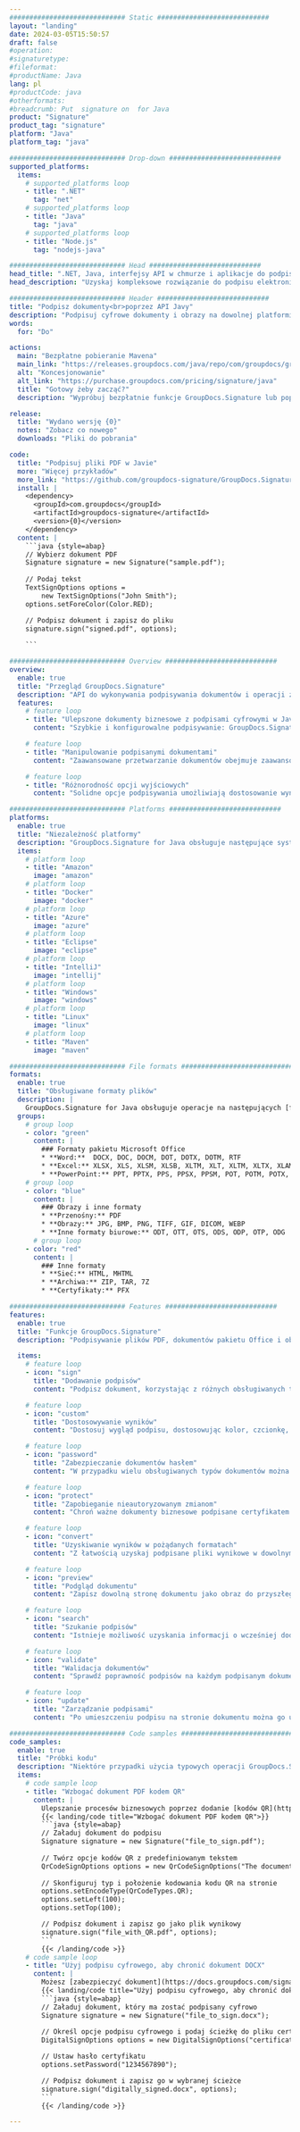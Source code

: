 ```yaml
---
############################# Static ############################
layout: "landing"
date: 2024-03-05T15:50:57
draft: false
#operation: 
#signaturetype: 
#fileformat: 
#productName: Java
lang: pl
#productCode: java
#otherformats: 
#breadcrumb: Put  signature on  for Java
product: "Signature"
product_tag: "signature"
platform: "Java"
platform_tag: "java"

############################# Drop-down ############################
supported_platforms:
  items:
    # supported_platforms loop
    - title: ".NET"
      tag: "net"
    # supported_platforms loop
    - title: "Java"
      tag: "java"
    # supported_platforms loop
    - title: "Node.js"
      tag: "nodejs-java"

############################# Head ############################
head_title: ".NET, Java, interfejsy API w chmurze i aplikacje do podpisywania dokumentów online"
head_description: "Uzyskaj kompleksowe rozwiązanie do podpisu elektronicznego dokumentów dla aplikacji .NET, Java i opartych na chmurze. Podpisuj online popularne formaty dokumentów za pomocą prostej funkcji przeciągania i upuszczania"

############################# Header ############################
title: "Podpisz dokumenty<br>poprzez API Javy"
description: "Podpisuj cyfrowe dokumenty i obrazy na dowolnej platformie, korzystając z naszych elastycznych interfejsów API i rozwiązań opartych na aplikacjach dla programistów i użytkowników końcowych."
words:
  for: "Do"

actions:
  main: "Bezpłatne pobieranie Mavena"
  main_link: "https://releases.groupdocs.com/java/repo/com/groupdocs/groupdocs-signature/"
  alt: "Koncesjonowanie"
  alt_link: "https://purchase.groupdocs.com/pricing/signature/java"
  title: "Gotowy żeby zacząć?"
  description: "Wypróbuj bezpłatnie funkcje GroupDocs.Signature lub poproś o licencję"

release:
  title: "Wydano wersję {0}"
  notes: "Zobacz co nowego"
  downloads: "Pliki do pobrania"

code:
  title: "Podpisuj pliki PDF w Javie"
  more: "Więcej przykładów"
  more_link: "https://github.com/groupdocs-signature/GroupDocs.Signature-for-Java"
  install: |
    <dependency>
      <groupId>com.groupdocs</groupId>
      <artifactId>groupdocs-signature</artifactId>
      <version>{0}</version>
    </dependency>
  content: |
    ```java {style=abap}  
    // Wybierz dokument PDF
    Signature signature = new Signature("sample.pdf");
    
    // Podaj tekst
    TextSignOptions options = 
        new TextSignOptions("John Smith");
    options.setForeColor(Color.RED);

    // Podpisz dokument i zapisz do pliku
    signature.sign("signed.pdf", options);
    
    ```

############################# Overview ############################
overview:
  enable: true
  title: "Przegląd GroupDocs.Signature"
  description: "API do wykonywania podpisywania dokumentów i operacji z tym związanych w aplikacjach Java"
  features:
    # feature loop
    - title: "Ulepszone dokumenty biznesowe z podpisami cyfrowymi w Javie"
      content: "Szybkie i konfigurowalne podpisywanie: GroupDocs.Signature for Java oferuje szeroką gamę opcji podpisu cyfrowego dla plików PDF, obrazów i dokumentów pakietu Office. Możesz używać tekstu, kodów kreskowych, kodów QR, certyfikatów cyfrowych, zdjęć lub ukrytych metadanych. Przetwarzanie dokumentów jest szybkie i wydajne."

    # feature loop
    - title: "Manipulowanie podpisanymi dokumentami"
      content: "Zaawansowane przetwarzanie dokumentów obejmuje zaawansowane operacje na podpisanych dokumentach za pomocą GroupDocs.Signature for Java. Możesz wyszukiwać i weryfikować podpisy dodane do dokumentów biznesowych, korzystając z różnych przydatnych kryteriów. Dodatkowo możesz uzyskać dostęp do szczegółowych informacji o dokumencie lub uzyskać podgląd jego stron."

    # feature loop
    - title: "Różnorodność opcji wyjściowych"
      content: "Solidne opcje podpisywania umożliwiają dostosowanie wyników dokumentów podpisanych za pomocą GroupDocs.Signature for Java. Możesz precyzyjnie umieścić dowolny podpis na dowolnej stronie dokumentu i skonfigurować jego wygląd na różne sposoby. Interfejs Java API obsługuje zapisywanie podpisanych dokumentów biznesowych w wielu obsługiwanych formatach i udostępnia opcje zabezpieczania ich hasłami."

############################# Platforms ############################
platforms:
  enable: true
  title: "Niezależność platformy"
  description: "GroupDocs.Signature for Java obsługuje następujące systemy operacyjne, struktury i menedżery pakietów"
  items:
    # platform loop
    - title: "Amazon"
      image: "amazon"
    # platform loop
    - title: "Docker"
      image: "docker"
    # platform loop
    - title: "Azure"
      image: "azure"
    # platform loop
    - title: "Eclipse"
      image: "eclipse"
    # platform loop
    - title: "IntelliJ"
      image: "intellij"
    # platform loop
    - title: "Windows"
      image: "windows"
    # platform loop
    - title: "Linux"
      image: "linux"
    # platform loop
    - title: "Maven"
      image: "maven"

############################# File formats ############################
formats:
  enable: true
  title: "Obsługiwane formaty plików"
  description: |
    GroupDocs.Signature for Java obsługuje operacje na następujących [formatach plików](https://docs.groupdocs.com/signature/java/supported-document-formats/).
  groups:
    # group loop
    - color: "green"
      content: |
        ### Formaty pakietu Microsoft Office
        * **Word:**  DOCX, DOC, DOCM, DOT, DOTX, DOTM, RTF
        * **Excel:** XLSX, XLS, XLSM, XLSB, XLTM, XLT, XLTM, XLTX, XLAM, SXC, SpreadsheetML
        * **PowerPoint:** PPT, PPTX, PPS, PPSX, PPSM, POT, POTM, POTX, PPTM
    # group loop
    - color: "blue"
      content: |
        ### Obrazy i inne formaty
        * **Przenośny:** PDF
        * **Obrazy:** JPG, BMP, PNG, TIFF, GIF, DICOM, WEBP
        * **Inne formaty biurowe:** ODT, OTT, OTS, ODS, ODP, OTP, ODG
      # group loop
    - color: "red"
      content: |
        ### Inne formaty
        * **Sieć:** HTML, MHTML
        * **Archiwa:** ZIP, TAR, 7Z
        * **Certyfikaty:** PFX

############################# Features ############################
features:
  enable: true
  title: "Funkcje GroupDocs.Signature"
  description: "Podpisywanie plików PDF, dokumentów pakietu Office i obrazów za pomocą podpisów cyfrowych"

  items:
    # feature loop
    - icon: "sign"
      title: "Dodawanie podpisów"
      content: "Podpisz dokument, korzystając z różnych obsługiwanych typów podpisów, umieszczając podpis cyfrowy dokładnie w dowolnym miejscu na dowolnej stronie."

    # feature loop
    - icon: "custom"
      title: "Dostosowywanie wyników"
      content: "Dostosuj wygląd podpisu, dostosowując kolor, czcionkę, obramowanie, obrót i inne funkcje, aby osiągnąć pożądany rezultat."

    # feature loop
    - icon: "password"
      title: "Zabezpieczanie dokumentów hasłem"
      content: "W przypadku wielu obsługiwanych typów dokumentów można chronić podpisany dokument hasłem."

    # feature loop
    - icon: "protect"
      title: "Zapobieganie nieautoryzowanym zmianom"
      content: "Chroń ważne dokumenty biznesowe podpisane certyfikatem cyfrowym przed nieautoryzowanymi modyfikacjami."

    # feature loop
    - icon: "convert"
      title: "Uzyskiwanie wyników w pożądanych formatach"
      content: "Z łatwością uzyskaj podpisane pliki wynikowe w dowolnym obsługiwanym formacie. Możesz także bez wysiłku konwertować dokumenty MS Word do formatu PDF."

    # feature loop
    - icon: "preview"
      title: "Podgląd dokumentu"
      content: "Zapisz dowolną stronę dokumentu jako obraz do przyszłego przetwarzania."

    # feature loop
    - icon: "search"
      title: "Szukanie podpisów"
      content: "Istnieje możliwość uzyskania informacji o wcześniej dodanych podpisach w konkretnych dokumentach."

    # feature loop
    - icon: "validate"
      title: "Walidacja dokumentów"
      content: "Sprawdź poprawność podpisów na każdym podpisanym dokumencie."

    # feature loop
    - icon: "update"
      title: "Zarządzanie podpisami"
      content: "Po umieszczeniu podpisu na stronie dokumentu można go usunąć, przenieść lub zaktualizować w razie potrzeby."

############################# Code samples ############################
code_samples:
  enable: true
  title: "Próbki kodu"
  description: "Niektóre przypadki użycia typowych operacji GroupDocs.Signature for Java"
  items:
    # code sample loop
    - title: "Wzbogać dokument PDF kodem QR"
      content: |
        Ulepszanie procesów biznesowych poprzez dodanie [kodów QR](https://docs.groupdocs.com/signature/java/esign-document-with-qr-code-signature/) do określonych stron dokumentów PDF może być cenne. Poniżej znajduje się przykład dodania kodu QR za pomocą GroupDocs.Signature for Java.
        {{< landing/code title="Wzbogać dokument PDF kodem QR">}}
        ```java {style=abap}
        // Załaduj dokument do podpisu
        Signature signature = new Signature("file_to_sign.pdf");
        
        // Twórz opcje kodów QR z predefiniowanym tekstem
        QrCodeSignOptions options = new QrCodeSignOptions("The document is approved by John Smith");
        
        // Skonfiguruj typ i położenie kodowania kodu QR na stronie
        options.setEncodeType(QrCodeTypes.QR);
        options.setLeft(100);
        options.setTop(100);

        // Podpisz dokument i zapisz go jako plik wynikowy
        signature.sign("file_with_QR.pdf", options);
        ```
        {{< /landing/code >}}
    # code sample loop
    - title: "Użyj podpisu cyfrowego, aby chronić dokument DOCX"
      content: |
        Możesz [zabezpieczyć dokument](https://docs.groupdocs.com/signature/java/esign-document-with-digital-signature/), używając podpisów osobistych lub firmowych przechowywanych jako certyfikaty cyfrowe. Dokumentów zabezpieczonych certyfikatem nie można zmieniać bez unieważnienia podpisu.
        {{< landing/code title="Użyj podpisu cyfrowego, aby chronić dokument DOCX">}}
        ```java {style=abap}   
        // Załaduj dokument, który ma zostać podpisany cyfrowo
        Signature signature = new Signature("file_to_sign.docx");
        
        // Określ opcje podpisu cyfrowego i podaj ścieżkę do pliku certyfikatu
        DigitalSignOptions options = new DigitalSignOptions("certificate.pfx");

        // Ustaw hasło certyfikatu
        options.setPassword("1234567890");

        // Podpisz dokument i zapisz go w wybranej ścieżce
        signature.sign("digitally_signed.docx", options);
        ```
        {{< /landing/code >}}

---
```

